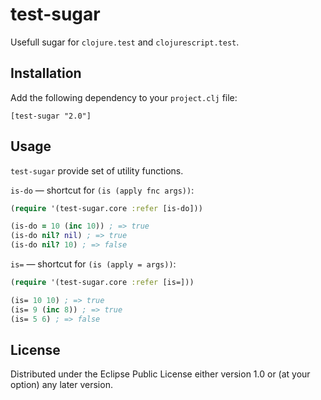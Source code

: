 # test-sugar

Usefull sugar for `clojure.test` and `clojurescript.test`.

## Installation

Add the following dependency to your `project.clj` file:

    [test-sugar "2.0"]

## Usage

`test-sugar` provide set of utility functions.

`is-do` &mdash; shortcut for `(is (apply fnc args))`:

```clojure
(require '(test-sugar.core :refer [is-do]))

(is-do = 10 (inc 10)) ; => true
(is-do nil? nil) ; => true
(is-do nil? 10) ; => false
```

`is=` &mdash; shortcut for `(is (apply = args))`:

```clojure
(require '(test-sugar.core :refer [is=]))

(is= 10 10) ; => true
(is= 9 (inc 8)) ; => true
(is= 5 6) ; => false
```

## License

Distributed under the Eclipse Public License either version 1.0 or (at
your option) any later version.
